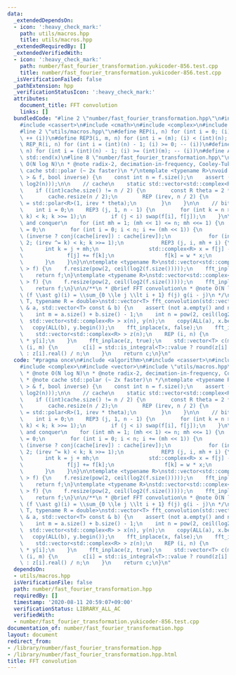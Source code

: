 ```yaml
---
data:
  _extendedDependsOn:
  - icon: ':heavy_check_mark:'
    path: utils/macros.hpp
    title: utils/macros.hpp
  _extendedRequiredBy: []
  _extendedVerifiedWith:
  - icon: ':heavy_check_mark:'
    path: number/fast_fourier_transformation.yukicoder-856.test.cpp
    title: number/fast_fourier_transformation.yukicoder-856.test.cpp
  _isVerificationFailed: false
  _pathExtension: hpp
  _verificationStatusIcon: ':heavy_check_mark:'
  attributes:
    document_title: FFT convolution
    links: []
  bundledCode: "#line 2 \"number/fast_fourier_transformation.hpp\"\n#include <algorithm>\n\
    #include <cassert>\n#include <cmath>\n#include <complex>\n#include <vector>\n\
    #line 2 \"utils/macros.hpp\"\n#define REP(i, n) for (int i = 0; (i) < (int)(n);\
    \ ++ (i))\n#define REP3(i, m, n) for (int i = (m); (i) < (int)(n); ++ (i))\n#define\
    \ REP_R(i, n) for (int i = (int)(n) - 1; (i) >= 0; -- (i))\n#define REP3R(i, m,\
    \ n) for (int i = (int)(n) - 1; (i) >= (int)(m); -- (i))\n#define ALL(x) std::begin(x),\
    \ std::end(x)\n#line 8 \"number/fast_fourier_transformation.hpp\"\n\n/**\n * @note\
    \ O(N log N)\n * @note radix-2, decimation-in-frequency, Cooley-Tukey\n * @note\
    \ cache std::polar (~ 2x faster)\n */\ntemplate <typename R>\nvoid fft_inplace(std::vector<std::complex<R>\
    \ > & f, bool inverse) {\n    const int n = f.size();\n    assert (n == pow(2,\
    \ log2(n)));\n\n    // cache\n    static std::vector<std::complex<R> > cache;\n\
    \    if ((int)cache.size() != n / 2) {\n        const R theta = 2 * M_PI / n;\n\
    \        cache.resize(n / 2);\n        REP (irev, n / 2) {\n            cache[irev]\
    \ = std::polar<R>(1, irev * theta);\n        }\n    }\n\n    // bit reverse\n\
    \    int i = 0;\n    REP3 (j, 1, n - 1) {\n        for (int k = n >> 1; (i ^=\
    \ k) < k; k >>= 1);\n        if (j < i) swap(f[i], f[j]);\n    }\n\n    // divide\
    \ and conquer\n    for (int mh = 1; (mh << 1) <= n; mh <<= 1) {\n        int irev\
    \ = 0;\n        for (int i = 0; i < n; i += (mh << 1)) {\n            auto w =\
    \ (inverse ? conj(cache[irev]) : cache[irev]);\n            for (int k = n >>\
    \ 2; (irev ^= k) < k; k >>= 1);\n            REP3 (j, i, mh + i) {\n         \
    \       int k = j + mh;\n                std::complex<R> x = f[j] - f[k];\n  \
    \              f[j] += f[k];\n                f[k] = w * x;\n            }\n \
    \       }\n    }\n}\n\ntemplate <typename R>\nstd::vector<std::complex<R> > fft(std::vector<std::complex<R>\
    \ > f) {\n    f.resize(pow(2, ceil(log2(f.size()))));\n    fft_inplace(f, false);\n\
    \    return f;\n}\ntemplate <typename R>\nstd::vector<std::complex<R> > ifft(std::vector<std::complex<R>\
    \ > f) {\n    f.resize(pow(2, ceil(log2(f.size()))));\n    fft_inplace(f, true);\n\
    \    return f;\n}\n\n/**\n * @brief FFT convolution\n * @note O(N log N)\n * @note\
    \ (f \\ast g)(i) = \\sum_{0 \\le j \\lt i + 1} f(j) g(i - j)\n */\ntemplate <typename\
    \ T, typename R = double>\nstd::vector<T> fft_convolution(std::vector<T> const\
    \ & a, std::vector<T> const & b) {\n    assert (not a.empty() and not b.empty());\n\
    \    int m = a.size() + b.size() - 1;\n    int n = pow(2, ceil(log2(m)));\n  \
    \  std::vector<std::complex<R> > x(n), y(n);\n    copy(ALL(a), x.begin());\n \
    \   copy(ALL(b), y.begin());\n    fft_inplace(x, false);\n    fft_inplace(y, false);\n\
    \    std::vector<std::complex<R> > z(n);\n    REP (i, n) {\n        z[i] = x[i]\
    \ * y[i];\n    }\n    fft_inplace(z, true);\n    std::vector<T> c(m);\n    REP\
    \ (i, m) {\n        c[i] = std::is_integral<T>::value ? round(z[i].real() / n)\
    \ : z[i].real() / n;\n    }\n    return c;\n}\n"
  code: "#pragma once\n#include <algorithm>\n#include <cassert>\n#include <cmath>\n\
    #include <complex>\n#include <vector>\n#include \"utils/macros.hpp\"\n\n/**\n\
    \ * @note O(N log N)\n * @note radix-2, decimation-in-frequency, Cooley-Tukey\n\
    \ * @note cache std::polar (~ 2x faster)\n */\ntemplate <typename R>\nvoid fft_inplace(std::vector<std::complex<R>\
    \ > & f, bool inverse) {\n    const int n = f.size();\n    assert (n == pow(2,\
    \ log2(n)));\n\n    // cache\n    static std::vector<std::complex<R> > cache;\n\
    \    if ((int)cache.size() != n / 2) {\n        const R theta = 2 * M_PI / n;\n\
    \        cache.resize(n / 2);\n        REP (irev, n / 2) {\n            cache[irev]\
    \ = std::polar<R>(1, irev * theta);\n        }\n    }\n\n    // bit reverse\n\
    \    int i = 0;\n    REP3 (j, 1, n - 1) {\n        for (int k = n >> 1; (i ^=\
    \ k) < k; k >>= 1);\n        if (j < i) swap(f[i], f[j]);\n    }\n\n    // divide\
    \ and conquer\n    for (int mh = 1; (mh << 1) <= n; mh <<= 1) {\n        int irev\
    \ = 0;\n        for (int i = 0; i < n; i += (mh << 1)) {\n            auto w =\
    \ (inverse ? conj(cache[irev]) : cache[irev]);\n            for (int k = n >>\
    \ 2; (irev ^= k) < k; k >>= 1);\n            REP3 (j, i, mh + i) {\n         \
    \       int k = j + mh;\n                std::complex<R> x = f[j] - f[k];\n  \
    \              f[j] += f[k];\n                f[k] = w * x;\n            }\n \
    \       }\n    }\n}\n\ntemplate <typename R>\nstd::vector<std::complex<R> > fft(std::vector<std::complex<R>\
    \ > f) {\n    f.resize(pow(2, ceil(log2(f.size()))));\n    fft_inplace(f, false);\n\
    \    return f;\n}\ntemplate <typename R>\nstd::vector<std::complex<R> > ifft(std::vector<std::complex<R>\
    \ > f) {\n    f.resize(pow(2, ceil(log2(f.size()))));\n    fft_inplace(f, true);\n\
    \    return f;\n}\n\n/**\n * @brief FFT convolution\n * @note O(N log N)\n * @note\
    \ (f \\ast g)(i) = \\sum_{0 \\le j \\lt i + 1} f(j) g(i - j)\n */\ntemplate <typename\
    \ T, typename R = double>\nstd::vector<T> fft_convolution(std::vector<T> const\
    \ & a, std::vector<T> const & b) {\n    assert (not a.empty() and not b.empty());\n\
    \    int m = a.size() + b.size() - 1;\n    int n = pow(2, ceil(log2(m)));\n  \
    \  std::vector<std::complex<R> > x(n), y(n);\n    copy(ALL(a), x.begin());\n \
    \   copy(ALL(b), y.begin());\n    fft_inplace(x, false);\n    fft_inplace(y, false);\n\
    \    std::vector<std::complex<R> > z(n);\n    REP (i, n) {\n        z[i] = x[i]\
    \ * y[i];\n    }\n    fft_inplace(z, true);\n    std::vector<T> c(m);\n    REP\
    \ (i, m) {\n        c[i] = std::is_integral<T>::value ? round(z[i].real() / n)\
    \ : z[i].real() / n;\n    }\n    return c;\n}\n"
  dependsOn:
  - utils/macros.hpp
  isVerificationFile: false
  path: number/fast_fourier_transformation.hpp
  requiredBy: []
  timestamp: '2020-08-11 20:59:07+09:00'
  verificationStatus: LIBRARY_ALL_AC
  verifiedWith:
  - number/fast_fourier_transformation.yukicoder-856.test.cpp
documentation_of: number/fast_fourier_transformation.hpp
layout: document
redirect_from:
- /library/number/fast_fourier_transformation.hpp
- /library/number/fast_fourier_transformation.hpp.html
title: FFT convolution
---
```

